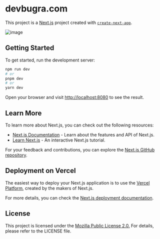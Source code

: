 # devbugra.com

This project is a [Next.js](https://nextjs.org/) project created with [`create-next-app`](https://github.com/vercel/next.js/tree/canary/packages/create-next-app).

![image](https://github.com/bugra-isik/HomePage-Public/assets/120986459/b597288c-67c4-40e8-9d98-b0ea2587d92c)

## Getting Started

To get started, run the development server:

```bash
npm run dev
# or
pnpm dev
# or
yarn dev
```

Open your browser and visit [http://localhost:8080](http://localhost:8080) to see the result.

## Learn More

To learn more about Next.js, you can check out the following resources:

- [Next.js Documentation](https://nextjs.org/docs) - Learn about the features and API of Next.js.
- [Learn Next.js](https://nextjs.org/learn) - An interactive Next.js tutorial.

For your feedback and contributions, you can explore the [Next.js GitHub repository](https://github.com/vercel/next.js/).

## Deployment on Vercel

The easiest way to deploy your Next.js application is to use the [Vercel Platform](https://vercel.com/new?utm_medium=default-template&filter=next.js&utm_source=create-next-app&utm_campaign=create-next-app-readme), created by the makers of Next.js.

For more details, you can check the [Next.js deployment documentation](https://nextjs.org/docs/deployment).

## License

This project is licensed under the [Mozilla Public License 2.0.](LICENSE) For details, please refer to the LICENSE file.
